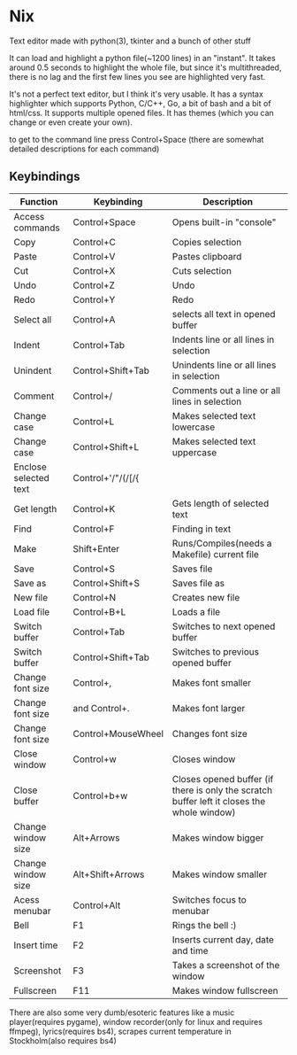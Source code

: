 # Nix
Text editor made with python(3), tkinter and a bunch of other stuff

It can load and highlight a python file(~1200 lines) in an "instant". It takes around 0.5 seconds to highlight the whole file, but since it's multithreaded, there is no lag and the first few lines you see are highlighted very fast.

It's not a perfect text editor, but I think it's very usable. It has a syntax highlighter which supports Python, C/C++, Go, a bit of bash and a bit of html/css. It supports multiple opened files. It has themes (which you can change or even create your own).

to get to the command line press Control+Space (there are somewhat detailed descriptions for each command)

## Keybindings

| Function | Keybinding | Description |
| ------- | ---------- | ----------- |
| Access commands | Control+Space | Opens built-in "console" |
| Copy | Control+C | Copies selection |
| Paste| Control+V | Pastes clipboard |
| Cut | Control+X | Cuts selection |
| Undo | Control+Z | Undo |
| Redo | Control+Y | Redo |
| Select all| Control+A | selects all text in opened buffer |
| Indent | Control+Tab | Indents line or all lines in selection |
| Unindent | Control+Shift+Tab | Unindents line or all lines in selection |
| Comment | Control+/ | Comments out a line or all lines in selection |
| Change case | Control+L | Makes selected text lowercase |
| Change case | Control+Shift+L | Makes selected text uppercase |
| Enclose selected text | Control+'/"/(/[/{ | | Encloses selected text with character |
| Get length | Control+K | Gets length of selected text |
| Find | Control+F | Finding in text |
| Make | Shift+Enter | Runs/Compiles(needs a Makefile) current file |
| Save | Control+S | Saves file |
| Save as| Control+Shift+S | Saves file as |
| New file | Control+N | Creates new file |
| Load file | Control+B+L | Loads a file |
| Switch buffer | Control+Tab | Switches to next opened buffer |
| Switch buffer | Control+Shift+Tab | Switches to previous opened buffer |
| Change font size | Control+, | Makes font smaller |
| Change font size | and Control+. | Makes font larger |
| Change font size | Control+MouseWheel | Changes font size |
| Close window | Control+w | Closes window |
| Close buffer | Control+b+w | Closes opened buffer (if there is only the scratch buffer left it closes the whole window) |
| Change window size | Alt+Arrows | Makes window bigger |
| Change window size | Alt+Shift+Arrows | Makes window smaller |
| Acess menubar | Control+Alt | Switches focus to menubar |
| Bell | F1 | Rings the bell :) |
| Insert time | F2 | Inserts current day, date and time |
| Screenshot | F3 | Takes a screenshot of the window |
| Fullscreen | F11 | Makes window fullscreen |

There are also some very dumb/esoteric features like a music player(requires pygame), window recorder(only for linux and requires ffmpeg), lyrics(requires bs4), scrapes current temperature in Stockholm(also requires bs4)
